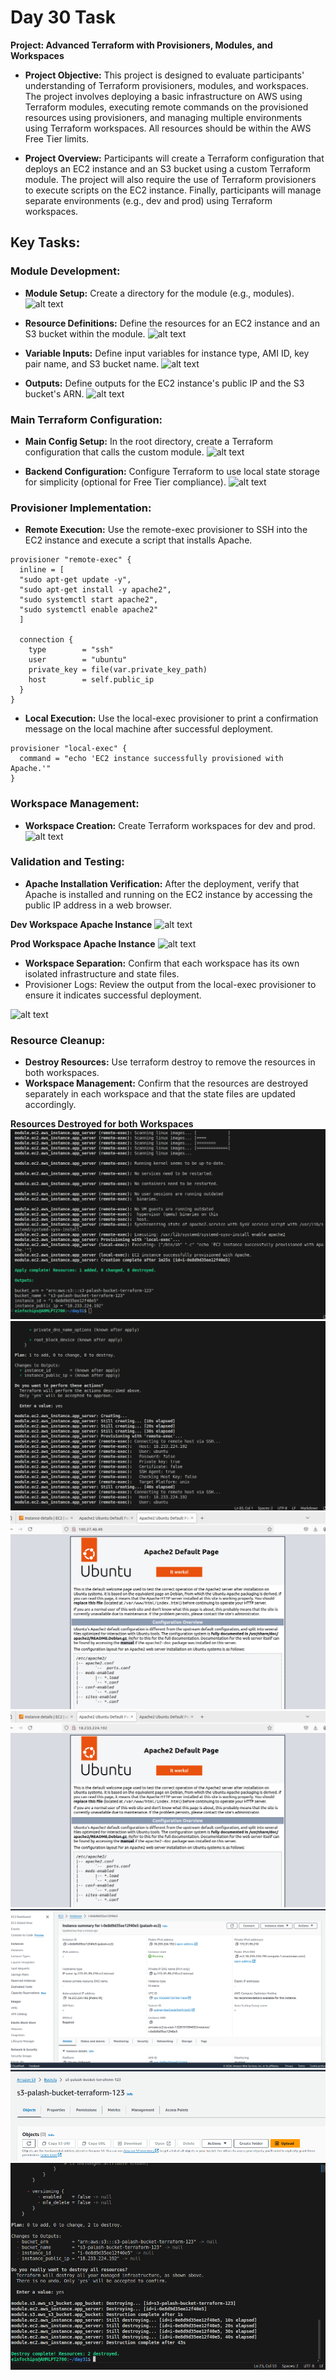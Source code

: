 # Day 30 Task
**Project: Advanced Terraform with Provisioners, Modules, and Workspaces**

 - **Project Objective:**
This project is designed to evaluate participants' understanding of Terraform provisioners, modules, and workspaces. The project involves deploying a basic infrastructure on AWS using Terraform modules, executing remote commands on the provisioned resources using provisioners, and managing multiple environments using Terraform workspaces. All resources should be within the AWS Free Tier limits.

 - **Project Overview:**
Participants will create a Terraform configuration that deploys an EC2 instance and an S3 bucket using a custom Terraform module. The project will also require the use of Terraform provisioners to execute scripts on the EC2 instance. Finally, participants will manage separate environments (e.g., dev and prod) using Terraform workspaces.

## Key Tasks:

### Module Development:
 - **Module Setup:** Create a directory for the module (e.g., modules).
![alt text](<img/Screenshot from 2024-08-22 15-45-04.png>)

 - **Resource Definitions:** Define the resources for an EC2 instance and an S3 bucket within the module.
![alt text](<img/Screenshot from 2024-08-22 23-03-50.png>) 

 - **Variable Inputs:** Define input variables for instance type, AMI ID, key pair name, and S3 bucket name.
![alt text](<img/Screenshot from 2024-08-22 23-04-22.png>) 

 - **Outputs:** Define outputs for the EC2 instance's public IP and the S3 bucket's ARN.
![alt text](<img/Screenshot from 2024-08-22 23-04-48.png>)

### Main Terraform Configuration:
 - **Main Config Setup:** In the root directory, create a Terraform configuration that calls the custom module.
![alt text](<img/Screenshot from 2024-08-22 18-16-52.png>)

 - **Backend Configuration:** Configure Terraform to use local state storage for simplicity (optional for Free Tier compliance).
![alt text](<img/Screenshot from 2024-08-22 18-15-26.png>)

### Provisioner Implementation:
 - **Remote Execution:** Use the remote-exec provisioner to SSH into the EC2 instance and execute a script that installs Apache.

```hcl
provisioner "remote-exec" {
  inline = [
  "sudo apt-get update -y",
  "sudo apt-get install -y apache2",
  "sudo systemctl start apache2",
  "sudo systemctl enable apache2"
  ]

  connection {
    type        = "ssh"
    user        = "ubuntu"
    private_key = file(var.private_key_path)
    host        = self.public_ip
  }
}
```

 - **Local Execution:** Use the local-exec provisioner to print a confirmation message on the local machine after successful deployment.
```hcl
provisioner "local-exec" {
  command = "echo 'EC2 instance successfully provisioned with Apache.'"
}
```

### Workspace Management:
 - **Workspace Creation:** Create Terraform workspaces for dev and prod.
![alt text](<img/Screenshot from 2024-08-22 18-21-39.png>)

### Validation and Testing:
 - **Apache Installation Verification:** After the deployment, verify that Apache is installed and running on the EC2 instance by accessing the public IP address in a web browser.

**Dev Workspace Apache Instance**
![alt text](<img/Screenshot from 2024-08-22 22-52-12.png>) 

**Prod Workspace Apache Instance**
![alt text](<img/Screenshot from 2024-08-22 22-52-13.png>)

 - **Workspace Separation:** Confirm that each workspace has its own isolated infrastructure and state files.
 - Provisioner Logs: Review the output from the local-exec provisioner to ensure it indicates successful deployment.

![alt text](<img/Screenshot from 2024-08-22 22-55-19.png>)


### Resource Cleanup:
 - **Destroy Resources:** Use terraform destroy to remove the resources in both workspaces.
 - **Workspace Management:** Confirm that the resources are destroyed separately in each workspace and that the state files are updated accordingly.

**Resources Destroyed for both Workspaces**
![alt text](image.png)
![alt text](image-1.png)
![alt text](image-2.png)
![alt text](image-3.png)
![alt text](image-4.png)
![alt text](image-5.png)
![alt text](image-6.png)

